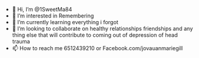 - 👋 Hi, I’m @1SweetMa84
- 👀 I’m interested in Remembering
- 🌱 I’m currently learning everything i forgot 
- 💞️ I’m looking to collaborate on healthy relationships friendships and any thing else that will contribute to coming out of depression of head trauma 
- 📫 How to reach me 6512439210 or Facebook.com/jovauanmariegill 

<!---
1SweetMa84/1SweetMa84 is a ✨ special ✨ repository because its `README.md` (this file) appears on your GitHub profile.
You can click the Preview link to take a look at your changes.
--->
